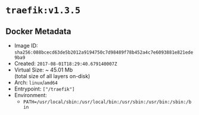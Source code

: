 # `traefik:v1.3.5`

## Docker Metadata

- Image ID: `sha256:088bcecd63de5b2012a9194750c7d98489f78b452a4c7e6093881e821ede9ba9`
- Created: `2017-08-01T18:29:40.679140007Z`
- Virtual Size: ~ 45.01 Mb  
  (total size of all layers on-disk)
- Arch: `linux`/`amd64`
- Entrypoint: `["/traefik"]`
- Environment:
  - `PATH=/usr/local/sbin:/usr/local/bin:/usr/sbin:/usr/bin:/sbin:/bin`
